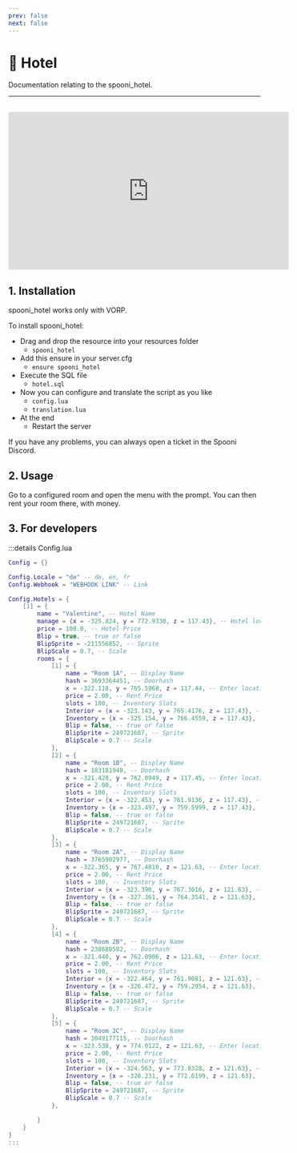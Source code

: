 ```yaml
---
prev: false
next: false
---
```


# 🏨 Hotel
Documentation relating to the spooni_hotel.

___
<br>
<iframe width="560" height="315" src="https://www.youtube.com/embed/link" frameborder="0" allow="accelerometer; autoplay; clipboard-write; encrypted-media; gyroscope; picture-in-picture; web-share" allowfullscreen></iframe>

## 1. Installation
spooni_hotel works only with VORP. 

To install spooni_hotel:
- Drag and drop the resource into your resources folder
  - `spooni_hotel`
- Add this ensure in your server.cfg
  - `ensure spooni_hotel`
- Execute the SQL file
  - `hotel.sql`
- Now you can configure and translate the script as you like
  - `config.lua`
  - `translation.lua`
- At the end
  - Restart the server

If you have any problems, you can always open a ticket in the Spooni Discord.

## 2. Usage
Go to a configured room and open the menu with the prompt. You can then rent your room there, with money.

## 3. For developers

:::details Config.lua
```lua
Config = {}

Config.Locale = "de" -- de, en, fr
Config.Webhook = "WEBHOOK LINK" -- Link

Config.Hotels = {
    [1] = {
        name = "Valentine", -- Hotel Name
        manage = {x = -325.824, y = 772.9330, z = 117.43}, -- Hotel location
        price = 100.0, -- Hotel Price
        Blip = true, -- true or false
        BlipSprite = -211556852, -- Sprite
        BlipScale = 0.7, -- Scale
        rooms = {
            [1] = {
                name = "Room 1A", -- Display Name
                hash = 3693364451, -- Doorhash
                x = -322.118, y = 765.5968, z = 117.44, -- Enter location
                price = 2.00, -- Rent Price
                slots = 100, -- Inventory Slots
                Interior = {x = -323.143, y = 765.4176, z = 117.43}, -- Exit location
                Inventory = {x = -325.154, y = 766.4559, z = 117.43}, -- Inventory location
                Blip = false, -- true or false
                BlipSprite = 249721687, -- Sprite
                BlipScale = 0.7 -- Scale
            },
            [2] = {
                name = "Room 1B", -- Display Name
                hash = 183181940, -- Doorhash
                x = -321.428, y = 762.0949, z = 117.45, -- Enter location
                price = 2.00, -- Rent Price
                slots = 100, -- Inventory Slots
                Interior = {x = -322.453, y = 761.9136, z = 117.43}, -- Exit location
                Inventory = {x = -323.497, y = 759.5999, z = 117.43}, -- Inventory location
                Blip = false, -- true or false
                BlipSprite = 249721687, -- Sprite
                BlipScale = 0.7 -- Scale
            },
            [3] = {
                name = "Room 2A", -- Display Name
                hash = 3765902977, -- Doorhash
                x = -322.365, y = 767.4810, z = 121.63, -- Enter location
                price = 2.00, -- Rent Price
                slots = 100, -- Inventory Slots
                Interior = {x = -323.390, y = 767.3016, z = 121.63}, -- Exit location
                Inventory = {x = -327.361, y = 764.3541, z = 121.63}, -- Inventory location
                Blip = false, -- true or false
                BlipSprite = 249721687, -- Sprite
                BlipScale = 0.7 -- Scale
            },
            [4] = {
                name = "Room 2B", -- Display Name
                hash = 238680582, -- Doorhash
                x = -321.440, y = 762.0906, z = 121.63, -- Enter location
                price = 2.00, -- Rent Price
                slots = 100, -- Inventory Slots
                Interior = {x = -322.464, y = 761.9081, z = 121.63}, -- Exit location
                Inventory = {x = -326.472, y = 759.2954, z = 121.63}, -- Inventory location
                Blip = false, -- true or false
                BlipSprite = 249721687, -- Sprite
                BlipScale = 0.7 -- Scale
            },
            [5] = {
                name = "Room 2C", -- Display Name
                hash = 3049177115, -- Doorhash
                x = -323.538, y = 774.0122, z = 121.63, -- Enter location
                price = 2.00, -- Rent Price
                slots = 100, -- Inventory Slots
                Interior = {x = -324.563, y = 773.8328, z = 121.63}, -- Exit location
                Inventory = {x = -328.231, y = 772.6199, z = 121.63}, -- Inventory location
                Blip = false, -- true or false
                BlipSprite = 249721687, -- Sprite
                BlipScale = 0.7 -- Scale
            },

        }
    }
}
:::
